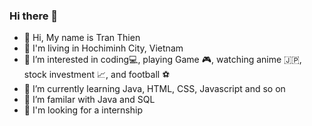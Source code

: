 ### Hi there 👋

- 👋 Hi, My name is Tran Thien
- 📍 I'm living in Hochiminh City, Vietnam
- 👀 I’m interested in coding💻, playing Game 🎮, watching anime 🇯🇵, stock investment 📈, and football ️⚽
- 🌱 I’m currently learning Java, HTML, CSS, Javascript and so on
- 🤔 I’m familar with Java and SQL
- 🔎 I'm looking for a internship

<!--
**thientr18/thientr18** is a ✨ _special_ ✨ repository because its `README.md` (this file) appears on your GitHub profile.

Here are some ideas to get you started:

- 🔭 I’m currently working on ...
- 🌱 I’m currently learning ...
- 👯 I’m looking to collaborate on ...
- 🤔 I’m looking for help with ...
- 💬 Ask me about ...
- 📫 How to reach me: ...
- 😄 Pronouns: ...
- ⚡ Fun fact: ...
-->
